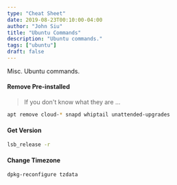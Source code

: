 ```yaml
---
type: "Cheat Sheet"
date: 2019-08-23T00:10:00-04:00
author: "John Siu"
title: "Ubuntu Commands"
description: "Ubuntu commands."
tags: ["ubuntu"]
draft: false
---
```

Misc. Ubuntu commands.
<!--more-->
#### Remove Pre-installed

> If you don't know what they are ...

```sh
apt remove cloud-* snapd whiptail unattended-upgrades
```

#### Get Version

```sh
lsb_release -r
```

#### Change Timezone

```sh
dpkg-reconfigure tzdata
```